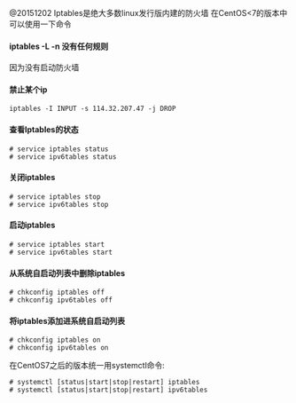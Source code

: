 @20151202
Iptables是绝大多数linux发行版内建的防火墙
在CentOS<7的版本中可以使用一下命令

#### iptables -L -n 没有任何规则

因为没有启动防火墙

#### 禁止某个ip

```
iptables -I INPUT -s 114.32.207.47 -j DROP
```

#### 查看Iptables的状态
    # service iptables status
    # service ipv6tables status

#### 关闭iptables
    # service iptables stop
    # service ipv6tables stop

#### 启动iptables
    # service iptables start
    # service ipv6tables start

#### 从系统自启动列表中删除iptables
    # chkconfig iptables off
    # chkconfig ipv6tables off

#### 将iptables添加进系统自启动列表
    # chkconfig iptables on
    # chkconfig ipv6tables on

在CentOS7之后的版本统一用systemctl命令:  

    # systemctl [status|start|stop|restart] iptables
    # systemctl [status|start|stop|restart] ipv6tables
